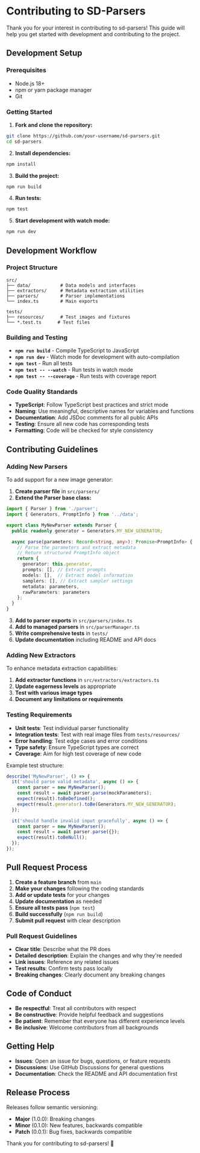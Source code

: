 # Contributing to SD-Parsers

Thank you for your interest in contributing to sd-parsers! This guide will help you get started with development and contributing to the project.

## Development Setup

### Prerequisites
- Node.js 18+ 
- npm or yarn package manager
- Git

### Getting Started

1. **Fork and clone the repository:**
```bash
git clone https://github.com/your-username/sd-parsers.git
cd sd-parsers
```

2. **Install dependencies:**
```bash
npm install
```

3. **Build the project:**
```bash
npm run build
```

4. **Run tests:**
```bash
npm test
```

5. **Start development with watch mode:**
```bash
npm run dev
```

## Development Workflow

### Project Structure
```
src/
├── data/           # Data models and interfaces
├── extractors/     # Metadata extraction utilities
├── parsers/        # Parser implementations
└── index.ts        # Main exports

tests/
├── resources/      # Test images and fixtures
└── *.test.ts      # Test files
```

### Building and Testing
- **`npm run build`** - Compile TypeScript to JavaScript
- **`npm run dev`** - Watch mode for development with auto-compilation
- **`npm test`** - Run all tests
- **`npm test -- --watch`** - Run tests in watch mode
- **`npm test -- --coverage`** - Run tests with coverage report

### Code Quality Standards
- **TypeScript**: Follow TypeScript best practices and strict mode
- **Naming**: Use meaningful, descriptive names for variables and functions
- **Documentation**: Add JSDoc comments for all public APIs
- **Testing**: Ensure all new code has corresponding tests
- **Formatting**: Code will be checked for style consistency

## Contributing Guidelines

### Adding New Parsers

To add support for a new image generator:

1. **Create parser file** in `src/parsers/`
2. **Extend the Parser base class:**
```typescript
import { Parser } from './parser';
import { Generators, PromptInfo } from '../data';

export class MyNewParser extends Parser {
  public readonly generator = Generators.MY_NEW_GENERATOR;

  async parse(parameters: Record<string, any>): Promise<PromptInfo> {
    // Parse the parameters and extract metadata
    // Return structured PromptInfo object
    return {
      generator: this.generator,
      prompts: [], // Extract prompts
      models: [],  // Extract model information
      samplers: [], // Extract sampler settings
      metadata: parameters,
      rawParameters: parameters
    };
  }
}
```

3. **Add to parser exports** in `src/parsers/index.ts`
4. **Add to managed parsers** in `src/parserManager.ts`
5. **Write comprehensive tests** in `tests/`
6. **Update documentation** including README and API docs

### Adding New Extractors

To enhance metadata extraction capabilities:

1. **Add extractor functions** in `src/extractors/extractors.ts`
2. **Update eagerness levels** as appropriate
3. **Test with various image types**
4. **Document any limitations or requirements**

### Testing Requirements

- **Unit tests**: Test individual parser functionality
- **Integration tests**: Test with real image files from `tests/resources/`
- **Error handling**: Test edge cases and error conditions
- **Type safety**: Ensure TypeScript types are correct
- **Coverage**: Aim for high test coverage of new code

Example test structure:
```typescript
describe('MyNewParser', () => {
  it('should parse valid metadata', async () => {
    const parser = new MyNewParser();
    const result = await parser.parse(mockParameters);
    expect(result).toBeDefined();
    expect(result.generator).toBe(Generators.MY_NEW_GENERATOR);
  });

  it('should handle invalid input gracefully', async () => {
    const parser = new MyNewParser();
    const result = await parser.parse({});
    expect(result).toBeNull();
  });
});
```

## Pull Request Process

1. **Create a feature branch** from `main`
2. **Make your changes** following the coding standards
3. **Add or update tests** for your changes
4. **Update documentation** as needed
5. **Ensure all tests pass** (`npm test`)
6. **Build successfully** (`npm run build`)
7. **Submit pull request** with clear description

### Pull Request Guidelines

- **Clear title**: Describe what the PR does
- **Detailed description**: Explain the changes and why they're needed
- **Link issues**: Reference any related issues
- **Test results**: Confirm tests pass locally
- **Breaking changes**: Clearly document any breaking changes

## Code of Conduct

- **Be respectful**: Treat all contributors with respect
- **Be constructive**: Provide helpful feedback and suggestions
- **Be patient**: Remember that everyone has different experience levels
- **Be inclusive**: Welcome contributors from all backgrounds

## Getting Help

- **Issues**: Open an issue for bugs, questions, or feature requests
- **Discussions**: Use GitHub Discussions for general questions
- **Documentation**: Check the README and API documentation first

## Release Process

Releases follow semantic versioning:
- **Major** (1.0.0): Breaking changes
- **Minor** (0.1.0): New features, backwards compatible
- **Patch** (0.0.1): Bug fixes, backwards compatible

Thank you for contributing to sd-parsers! 🚀
